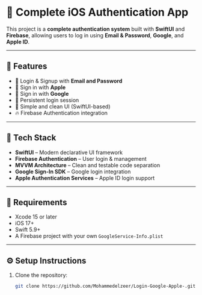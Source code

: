 # 🔐 Complete iOS Authentication App

This project is a **complete authentication system** built with **SwiftUI** and **Firebase**, allowing users to log in using **Email & Password**, **Google**, and **Apple ID**.

---

## 🚀 Features
- 🔑 Login & Signup with **Email and Password**
- 🍏 Sign in with **Apple**
- 🔵 Sign in with **Google**
- 🔁 Persistent login session
- 🎨 Simple and clean UI (SwiftUI-based)
- 🔥 Firebase Authentication integration

---

## 🧠 Tech Stack
- **SwiftUI** – Modern declarative UI framework  
- **Firebase Authentication** – User login & management  
- **MVVM Architecture** – Clean and testable code separation  
- **Google Sign-In SDK** – Google login integration  
- **Apple Authentication Services** – Apple ID login support  

---

## 🧰 Requirements
- Xcode 15 or later  
- iOS 17+  
- Swift 5.9+  
- A Firebase project with your own `GoogleService-Info.plist`


---

## ⚙️ Setup Instructions
1. Clone the repository:
   ```bash
   git clone https://github.com/Mohammedelzeer/Login-Google-Apple-.git
